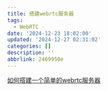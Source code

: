 ```yaml
---
title: 搭建webrtc服务器
tags:
  - WebRTC
date: '2024-12-23 18:02:00'
updated: '2024-12-27 02:31:02'
categories: []
description: ''
abbrlink: 2469950e
---
```

[如何搭建一个简单的webrtc服务器](https://developer.aliyun.com/article/877670)